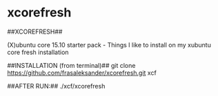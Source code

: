 # xcorefresh
##XCOREFRESH##

(X)ubuntu core 15.10 starter pack - Things I like to install on my xubuntu core fresh installation 

##INSTALLATION (from terminal)##
git clone https://github.com/frasaleksander/xcorefresh.git xcf

##AFTER RUN:##
./xcf/xcorefresh

